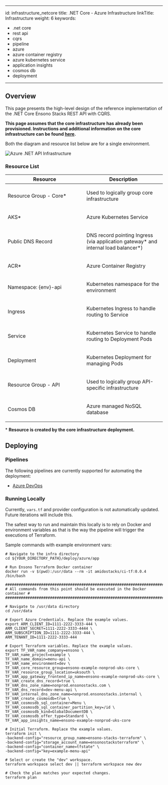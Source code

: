 ------------------------------------------------------------------------

id: infrastructure\_netcore
title: .NET Core - Azure Infrastructure
linkTitle: Infrastructure
weight: 6
keywords:
- .net core
- rest api
- cqrs
- pipeline
- azure
- azure container registry
- azure kubernetes service
- application insights
- cosmos db
- deployment
---

## Overview

This page presents the high-level design of the reference implementation of the .NET Core Ensono Stacks REST API with CQRS.

**This page assumes that the core infrastructure has already been provisioned. Instructions and additional information on the core infrastructure can be found [here](../../../../infrastructure/azure/core_infrastructure.md).**

Both the diagram and resource list below are for a single environment.

![Azure .NET API Infrastructure](../../../../../images/azure_rest_api_infrastructure.png)

### Resource List

<table class="tableblock frame-all grid-all stretch">
<colgroup>
<col style="width: 50%" />
<col style="width: 50%" />
</colgroup>
<thead>
<tr class="header">
<th class="tableblock halign-left valign-top">Resource</th>
<th class="tableblock halign-left valign-top">Description</th>
</tr>
</thead>
<tbody>
<tr class="odd">
<td class="tableblock halign-left valign-top"><p>Resource Group - Core*</p></td>
<td class="tableblock halign-left valign-top"><p>Used to logically group core infrastructure</p></td>
</tr>
<tr class="even">
<td class="tableblock halign-left valign-top"><p>AKS*</p></td>
<td class="tableblock halign-left valign-top"><p>Azure Kubernetes Service</p></td>
</tr>
<tr class="odd">
<td class="tableblock halign-left valign-top"><p>Public DNS Record</p></td>
<td class="tableblock halign-left valign-top"><p>DNS record pointing Ingress (via application gateway* and internal load balancer*)</p></td>
</tr>
<tr class="even">
<td class="tableblock halign-left valign-top"><p>ACR*</p></td>
<td class="tableblock halign-left valign-top"><p>Azure Container Registry</p></td>
</tr>
<tr class="odd">
<td class="tableblock halign-left valign-top"><p>Namespace: {env}-api</p></td>
<td class="tableblock halign-left valign-top"><p>Kubernetes namespace for the environment</p></td>
</tr>
<tr class="even">
<td class="tableblock halign-left valign-top"><p>Ingress</p></td>
<td class="tableblock halign-left valign-top"><p>Kubernetes Ingress to handle routing to Service</p></td>
</tr>
<tr class="odd">
<td class="tableblock halign-left valign-top"><p>Service</p></td>
<td class="tableblock halign-left valign-top"><p>Kubernetes Service to handle routing to Deployment Pods</p></td>
</tr>
<tr class="even">
<td class="tableblock halign-left valign-top"><p>Deployment</p></td>
<td class="tableblock halign-left valign-top"><p>Kubernetes Deployment for managing Pods</p></td>
</tr>
<tr class="odd">
<td class="tableblock halign-left valign-top"><p>Resource Group - API</p></td>
<td class="tableblock halign-left valign-top"><p>Used to logically group API-specific infrastructure</p></td>
</tr>
<tr class="even">
<td class="tableblock halign-left valign-top"><p>Cosmos DB</p></td>
<td class="tableblock halign-left valign-top"><p>Azure managed NoSQL database</p></td>
</tr>
</tbody>
</table>

\* **Resource is created by the core infrastructure deployment.**

## Deploying

### Pipelines

The following pipelines are currently supported for automating the deployment:

-   [Azure DevOps](./pipeline_netcore.md)

### Running Locally

Currently, `vars.tf` and provider configuration is not automatically updated. Future iterations will include this.

The safest way to run and maintain this locally is to rely on Docker and environment variables as that is the way the pipeline will trigger the executions of Terraform.

Sample commands with example environment vars:

    # Navigate to the infra directory
    cd ${YOUR_DIRECTORY_PATH}/deploy/azure/app

    # Run Ensono Terraform Docker container
    docker run -v $(pwd):/usr/data --rm -it amidostacks/ci-tf:0.0.4 /bin/bash

    ###########################################################################
    # All commands from this point should be executed in the Docker container #
    ###########################################################################

    # Navigate to /usr/data directory
    cd /usr/data

    # Export Azure Credentials. Replace the example values.
    export ARM_CLIENT_ID=1111-2222-3333-444 \
    ARM_CLIENT_SECRET=1111-2222-3333-4444 \
    ARM_SUBSCRIPTION_ID=1111-2222-3333-444 \
    ARM_TENANT_ID=1111-2222-3333-444

    # Export Terraform variables. Replace the example values.
    export TF_VAR_name_company=ensono \
    TF_VAR_name_project=example \
    TF_VAR_name_domain=menu-api \
    TF_VAR_name_environment=dev \
    TF_VAR_core_resource_group=ensono-example-nonprod-uks-core \
    TF_VAR_resource_group_location=uksouth \
    TF_VAR_app_gateway_frontend_ip_name=ensono-example-nonprod-uks-core \
    TF_VAR_create_dns_record=true \
    TF_VAR_dns_zone_name=nonprod.ensonostacks.com \
    TF_VAR_dns_record=dev-menu-api \
    TF_VAR_internal_dns_zone_name=nonprod.ensonostacks.internal \
    TF_VAR_create_cosmosdb=true \
    TF_VAR_cosmosdb_sql_container=Menu \
    TF_VAR_cosmosdb_sql_container_partition_key=/id \
    TF_VAR_cosmosdb_kind=GlobalDocumentDB \
    TF_VAR_cosmosdb_offer_type=Standard \
    TF_VAR_app_insights_name=ensono-example-nonprod-uks-core

    # Initial Terraform. Replace the example values.
    terraform init \
    -backend-config="resource_group_name=ensono-stacks-terraform" \
    -backend-config="storage_account_name=ensonostacksterraform" \
    -backend-config="container_name=tfstate" \
    -backend-config="key=example-menu-api"

    # Select or create the "dev" workspace.
    terraform workspace select dev || terraform workspace new dev

    # Check the plan matches your expected changes.
    terraform plan
